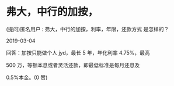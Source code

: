 # 弗大，中行的加按，

(提问)匿名用户 : 弗大，中行的加按，利率，年限，还款方式 是怎样的？

2019-03-04

回答：加按只能做个人 jyd，最长 5 年，年化利率 4.75%，最高

500 万，等额本息或者灵活还款，即最低标准是每月还息及

0.5%本金。(0 赞)